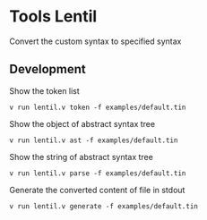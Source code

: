 # Tools Lentil

Convert the custom syntax to specified syntax

## Development

Show the token list

    v run lentil.v token -f examples/default.tin

Show the object of abstract syntax tree

    v run lentil.v ast -f examples/default.tin

Show the string of abstract syntax tree

    v run lentil.v parse -f examples/default.tin

Generate the converted content of file in stdout

    v run lentil.v generate -f examples/default.tin
